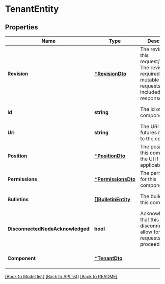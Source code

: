 # TenantEntity

## Properties
Name | Type | Description | Notes
------------ | ------------- | ------------- | -------------
**Revision** | [***RevisionDto**](RevisionDTO.md) | The revision for this request/response. The revision is required for any mutable flow requests and is included in all responses. | [optional] [default to null]
**Id** | **string** | The id of the component. | [optional] [default to null]
**Uri** | **string** | The URI for futures requests to the component. | [optional] [default to null]
**Position** | [***PositionDto**](PositionDTO.md) | The position of this component in the UI if applicable. | [optional] [default to null]
**Permissions** | [***PermissionsDto**](PermissionsDTO.md) | The permissions for this component. | [optional] [default to null]
**Bulletins** | [**[]BulletinEntity**](BulletinEntity.md) | The bulletins for this component. | [optional] [default to null]
**DisconnectedNodeAcknowledged** | **bool** | Acknowledges that this node is disconnected to allow for mutable requests to proceed. | [optional] [default to null]
**Component** | [***TenantDto**](TenantDTO.md) |  | [optional] [default to null]

[[Back to Model list]](../README.md#documentation-for-models) [[Back to API list]](../README.md#documentation-for-api-endpoints) [[Back to README]](../README.md)


